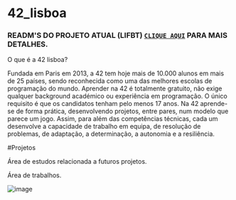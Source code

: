 # 42_lisboa

### READM'S DO PROJETO ATUAL (LIFBT) [`CLIQUE AQUI`](https://github.com/Alef-Matos/42_lisboa/tree/master/libft_comment) PARA MAIS DETALHES.

O que é a 42 lisboa?

Fundada em Paris em 2013, a 42 tem hoje mais de 10.000 alunos em mais de 25 países, sendo reconhecida como uma das melhores escolas de programação do mundo.
Aprender na 42 é totalmente gratuito, não exige qualquer background académico ou experiência em programação. O único requisito é que os candidatos tenham pelo menos 17 anos.
Na 42 aprende-se de forma prática, desenvolvendo projetos, entre pares, num modelo que parece um jogo. Assim, para além das competências técnicas, cada um desenvolve a capacidade de trabalho em equipa, de resolução de problemas, de adaptação, a determinação, a autonomia e a resiliência.

#Projetos

Área de estudos relacionada a futuros projetos.



Área de trabalhos.

![image](https://user-images.githubusercontent.com/105389961/184242460-d414f3f2-26a3-4a37-80d3-5fce7c9dd55a.png)
